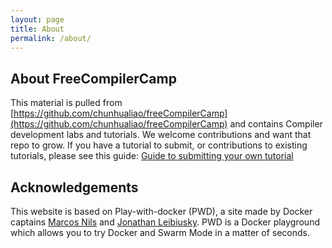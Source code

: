 ```yaml
---
layout: page
title: About
permalink: /about/
---
```


## About FreeCompilerCamp

This material is pulled from [https://github.com/chunhualiao/freeCompilerCamp](https://github.com/chunhualiao/freeCompilerCamp) and contains Compiler development labs and tutorials. We welcome contributions and want that repo to grow. If you have a tutorial to submit, or contributions to existing tutorials, please see this guide: [Guide to submitting your own tutorial](https://github.com/chunhualiao/freeCompilerCamp/wiki/Add-New-Tutorial)

## Acknowledgements

This website is based on Play-with-docker (PWD), a site made by Docker captains [Marcos Nils](https://www.twitter.com/marcosnils) and [Jonathan Leibiusky](https://www.twitter.com/xetorthio). PWD is a Docker playground which allows you to try Docker and Swarm Mode in a matter of seconds. 

